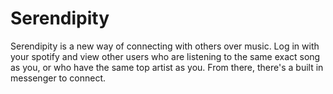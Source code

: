# Serendipity

Serendipity is a new way of connecting with others over music. 
Log in with your spotify and view other users who are listening to the same exact song as you, or who have the same top artist as you.
From there, there's a built in messenger to connect.
